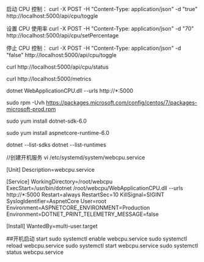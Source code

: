 启动 CPU 控制：
curl -X POST -H "Content-Type: application/json" -d "true" http://localhost:5000/api/cpu/toggle

设置 CPU 使用率
curl -X POST -H "Content-Type: application/json" -d "70" http://localhost:5000/api/cpu/setPercentage



停止 CPU 控制：
curl -X POST -H "Content-Type: application/json" -d "false" http://localhost:5000/api/cpu/toggle

curl http://localhost:5000/api/cpu/status

curl http://localhost:5000/metrics


dotnet WebApplicationCPU.dll --urls http://*:5000



sudo rpm -Uvh https://packages.microsoft.com/config/centos/7/packages-microsoft-prod.rpm

sudo yum install dotnet-sdk-6.0

sudo yum install aspnetcore-runtime-6.0

dotnet --list-sdks
dotnet --list-runtimes

//创建开机服务
vi /etc/systemd/system/webcpu.service

[Unit]
Description=webcpu.service
 
[Service]
WorkingDirectory=/root/webcpu     
ExecStart=/usr/bin/dotnet  /root/webcpu/WebApplicationCPU.dll --urls http://*:5000 
Restart=always
RestartSec=10
KillSignal=SIGINT
SyslogIdentifier=AspnetCore
User=root
Environment=ASPNETCORE_ENVIRONMENT=Production
Environment=DOTNET_PRINT_TELEMETRY_MESSAGE=false
 
[Install]
WantedBy=multi-user.target

##开机启动 start
sudo systemctl enable webcpu.service
sudo systemctl reload webcpu.service
sudo systemctl start webcpu.service
sudo systemctl status webcpu.service
